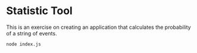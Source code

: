 # Statistic Tool

This is an exercise on creating an application that calculates the probability of a string of events.

```bash
node index.js
```
